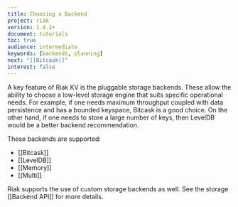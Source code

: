 ```yaml
---
title: Choosing a Backend
project: riak
version: 1.4.2+
document: tutorials
toc: true
audience: intermediate
keywords: [backends, planning]
next: "[[Bitcask]]"
interest: false
---
```


A key feature of Riak KV is the pluggable storage backends. These allow the
ability to choose a low-level storage engine that suits specific operational
needs. For example, if one needs maximum throughput coupled with data
persistence and has a bounded keyspace, Bitcask is a good choice. On the other hand, if one needs to store a large number of keys, then LevelDB would be a better backend recommendation.

These backends are supported:

* [[Bitcask]]
* [[LevelDB]]
* [[Memory]]
* [[Multi]]

Riak supports the use of custom storage backends as well. See the storage [[Backend API]] for more details.
